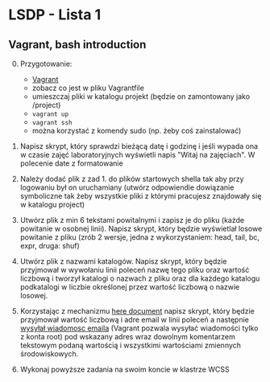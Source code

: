 # LSDP - Lista 1

## Vagrant, bash introduction

0. Przygotowanie:
	- [Vagrant](https://www.vagrantup.com/)
	- zobacz co jest w pliku Vagrantfile
	- umieszczaj pliki w katalogu projekt (będzie on zamontowany jako /project)
	- ```vagrant up```
	- ```vagrant ssh```
	- można korzystać z komendy sudo (np. żeby coś zainstalować)

1. Napisz skrypt, który sprawdzi bieżącą datę i godzinę i jeśli wypada ona w czasie zajęć laboratoryjnych wyświetli napis "Witaj na zajęciach". W polecenie date z formatowanie

2. Należy dodać plik z zad 1. do plików startowych shella tak aby przy logowaniu był on uruchamiany (utwórz odpowiendie dowiązanie symboliczne tak żeby wszystkie pliki z którymi pracujesz znajdowały się w katalogu project)

3. Utwórz plik z min 6 tekstami powitalnymi i zapisz je do pliku (każde powitanie w osobnej linii). Napisz skrypt, który będzie wyświetlał losowe powitanie z pliku (zrób 2 wersje, jedna z wykorzystaniem: head, tail, bc, expr, druga: shuf)

4. Utwórz plik z nazwami katalogów. Napisz skrypt, który będzie przyjmował w wywołaniu linii poleceń nazwę tego pliku oraz wartość liczbową i tworzył katalogi o nazwach z pliku oraz dla każdego katalogu podkatalogi w liczbie określonej przez wartość liczbową o nazwie losowej.

5. Korzystając z mechanizmu [here document](http://tldp.org/LDP/abs/html/here-docs.html) napisz skrypt, który będzie przyjmował wartość liczbową i adre email w linii poleceń a następnie [wysyłał wiadomosc emaila](https://www.youtube.com/watch?v=wFXLzr86MQ4) (Vagrant pozwala wysyłać wiadomości tylko z konta root) pod wskazany adres wraz dowolnym komentarzem tekstowym podaną wartością i wszystkimi wartościami zmiennych środowiskowych.

6. Wykonaj powyższe zadania na swoim koncie w klastrze WCSS